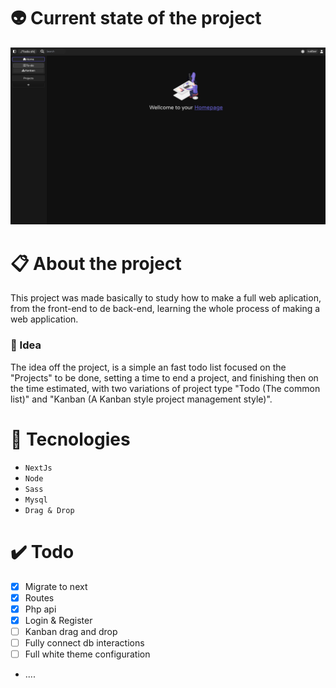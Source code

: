# 👽 Current state of the project

<img src="./repo/project.png"></img>

# 📋 About the project

This project was made basically to study how to make a full web aplication, from the front-end to de back-end, learning the whole process of making a web application.

### 🧠 Idea

The idea off the project, is a simple an fast todo list focused on the "Projects" to be done, setting a time to end a project, and finishing then on the time estimated, with two variations of project type "Todo (The common list)" and "Kanban (A Kanban style project management style)".

# 🤖 Tecnologies

- `NextJs`
- `Node`
- `Sass`
- `Mysql`
- `Drag & Drop`

# ✔️ Todo

- [x] Migrate to next
- [x] Routes
- [x] Php api 
- [x] Login & Register 
- [ ] Kanban drag and drop
- [ ] Fully connect db interactions
- [ ] Full white theme configuration
- ....
